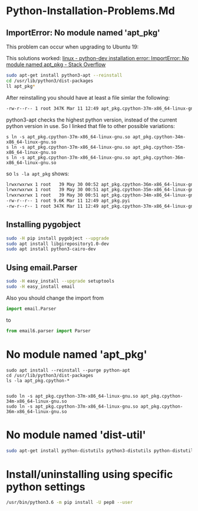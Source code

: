 # Python-Installation-Problems.Md                                               

## ImportError: No module named 'apt_pkg'
This problem can occur when upgrading to Ubuntu 19:

This solutions worked: 
[linux - python-dev installation error: ImportError: No module named apt_pkg - Stack Overflow][LPDIEINMNASO]

``` sh
sudo apt-get install python3-apt --reinstall
cd /usr/lib/python3/dist-packages
ll apt_pkg*
```
After reinstalling you should have at least a file simlar the following:
``` sh
-rw-r--r-- 1 root 347K Mar 11 12:49 apt_pkg.cpython-37m-x86_64-linux-gnu.so
```
python3-apt checks the highest python version, instead of the current python version in use. So I linked that file to other possible variations:
```
s ln -s apt_pkg.cpython-37m-x86_64-linux-gnu.so apt_pkg.cpython-34m-x86_64-linux-gnu.so
s ln -s apt_pkg.cpython-37m-x86_64-linux-gnu.so apt_pkg.cpython-35m-x86_64-linux-gnu.so
s ln -s apt_pkg.cpython-37m-x86_64-linux-gnu.so apt_pkg.cpython-36m-x86_64-linux-gnu.so
```
so `ls -la apt_pkg` shows:
``` sh
lrwxrwxrwx 1 root   39 May 30 00:52 apt_pkg.cpython-36m-x86_64-linux-gnu.so -> apt_pkg.cpython-37m-x86_64-linux-gnu.so
lrwxrwxrwx 1 root   39 May 30 00:51 apt_pkg.cpython-35m-x86_64-linux-gnu.so -> apt_pkg.cpython-37m-x86_64-linux-gnu.so
lrwxrwxrwx 1 root   39 May 30 00:51 apt_pkg.cpython-34m-x86_64-linux-gnu.so -> apt_pkg.cpython-37m-x86_64-linux-gnu.so
-rw-r--r-- 1 root 9.6K Mar 11 12:49 apt_pkg.pyi
-rw-r--r-- 1 root 347K Mar 11 12:49 apt_pkg.cpython-37m-x86_64-linux-gnu.so
```

##  Installing pygobject
``` bash                                                                          
sudo -H pip install pygobject --upgrade
sudo apt install libgirepository1.0-dev
sudo apt install python3-cairo-dev
```                                                                              

## Using email.Parser
``` bash
sudo -H easy_install --upgrade setuptools
sudo -H easy_install email
```
Also you should change the import from
``` python
import email.Parser
```
to
``` python
from email6.parser import Parser
```

# No module named 'apt_pkg' 
```
sudo apt install --reinstall --purge python-apt
cd /usr/lib/python3/dist-packages
ls -la apt_pkg.cpython-*


sudo ln -s apt_pkg.cpython-37m-x86_64-linux-gnu.so apt_pkg.cpython-34m-x86_64-linux-gnu.so
sudo ln -s apt_pkg.cpython-37m-x86_64-linux-gnu.so apt_pkg.cpython-36m-x86_64-linux-gnu.so
```
# No module named 'dist-util'
``` sh
sudo apt-get install python-distutils python3-distutils python-distutils-extra
```

# Install/uninstalling using specific python settings
``` sh
/usr/bin/python3.6 -m pip install -U pep8 --user 
```

[LPDIEINMNASO]: https://stackoverflow.com/a/36232975/161312